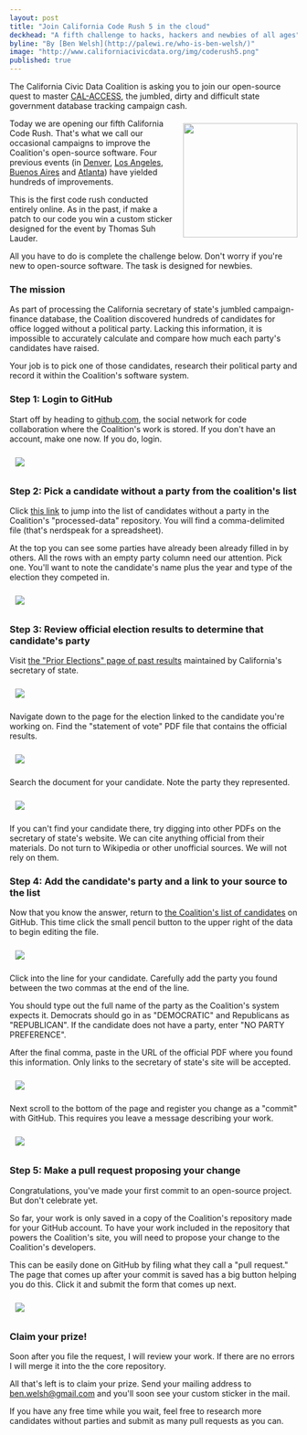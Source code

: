 ```yaml
---
layout: post
title: "Join California Code Rush 5 in the cloud"
deckhead: "A fifth challenge to hacks, hackers and newbies of all ages"
byline: "By [Ben Welsh](http://palewi.re/who-is-ben-welsh/)"
image: "http://www.californiacivicdata.org/img/coderush5.png"
published: true
---
```


The California Civic Data Coalition is asking you to join our open-source quest to master [CAL-ACCESS](/about/), the jumbled, dirty and difficult state government database tracking campaign cash.

<img src="/img/coderush5.png" height="200" style="margin: 8px 0 0 14px; float:right;">

Today we are opening our fifth California Code Rush. That's what we call our occasional campaigns to improve the Coalition's open-source software. Four previous events (in [Denver](https://www.californiacivicdata.org/2016/03/07/code-rush-4/), [Los Angeles](https://www.californiacivicdata.org/2015/09/22/code-rush-3/), [Buenos Aires](https://www.californiacivicdata.org/2015/08/18/code-rush-2/) and [Atlanta](https://www.californiacivicdata.org/2015/03/11/code-rush-recap/))  have yielded hundreds of improvements.

This is the first code rush conducted entirely online. As in the past, if make a patch to our code you win a custom sticker designed for the event by Thomas Suh Lauder.

All you have to do is complete the challenge below. Don't worry if you're new to open-source software. The task is designed for newbies.

### The mission

As part of processing the California secretary of state's jumbled campaign-finance database, the Coalition discovered hundreds of candidates for office logged without a political party. Lacking this information, it is impossible to accurately calculate and compare how much each party's candidates have raised.

Your job is to pick one of those candidates, research their political party and record it within the Coalition's software system.

### Step 1: Login to GitHub

Start off by heading to [github.com](http://www.github.com), the social network for code collaboration where the Coalition's work is stored. If you don't have an account, make one now. If you do, login.

<img src="/img/coderush5-github.png" style="padding: 10px">

### Step 2: Pick a candidate without a party from the coalition's list

Click [this link](https://github.com/california-civic-data-coalition/django-calaccess-processed-data/blob/master/calaccess_processed/corrections/candidate_party.csv) to jump into the list of candidates without a party in the Coalition's "processed-data" repository. You will find a comma-delimited file (that's nerdspeak for a spreadsheet).

At the top you can see some parties have already been already filled in by others. All the rows with an empty party column need our attention. Pick one. You'll want to note the candidate's name plus the year and type of the election they competed in.

<img src="/img/coderush5-list.gif" style="padding: 10px">

### Step 3: Review official election results to determine that candidate's party

Visit [the "Prior Elections" page of past results](http://www.sos.ca.gov/elections/prior-elections/prior-statewide-elections/) maintained by California's secretary of state.

<img src="/img/coderush5-results.png" style="padding: 10px">

Navigate down to the page for the election linked to the candidate you're working on. Find the "statement of vote" PDF file that contains the official results.

<img src="/img/coderush5-pdf.gif" style="padding: 10px">

Search the document for your candidate. Note the party they represented.

<img src="/img/coderush5-find.gif" style="padding: 10px">

If you can't find your candidate there, try digging into other PDFs on the secretary of state's website. We can cite anything official from their materials. Do not turn to Wikipedia or other unofficial sources. We will not rely on them.

### Step 4: Add the candidate's party and a link to your source to the list

Now that you know the answer, return to [the Coalition's list of candidates](https://github.com/california-civic-data-coalition/django-calaccess-processed-data/blob/master/calaccess_processed/corrections/candidate_party.csv) on GitHub. This time click the small pencil button to the upper right of the data to begin editing the file.

<img src="/img/coderush5-edit.gif" style="padding: 10px">

Click into the line for your candidate. Carefully add the party you found between the two commas at the end of the line.

You should type out the full name of the party as the Coalition's system expects it. Democrats should go in as "DEMOCRATIC" and Republicans as "REPUBLICAN". If the candidate does not have a party, enter "NO PARTY PREFERENCE".

After the final comma, paste in the URL of the official PDF where you found this information. Only links to the secretary of state's site will be accepted.

<img src="/img/coderush5-typing.gif" style="padding: 10px">

Next scroll to the bottom of the page and register you change as a "commit" with GitHub. This requires you leave a message describing your work.

<img src="/img/coderush5-commit.gif" style="padding: 10px">

### Step 5: Make a pull request proposing your change

Congratulations, you've made your first commit to an open-source project. But don't celebrate yet.

So far, your work is only saved in a copy of the Coalition's repository made for your GitHub account. To have your work included in the repository that powers the Coalition's site, you will need to propose your change to the Coalition's developers.

This can be easily done on GitHub by filing what they call a "pull request." The page that comes up after your commit is saved has a big button helping you do this. Click it and submit the form that comes up next.

<img src="/img/coderush5-pr.gif" style="padding: 10px">

### Claim your prize!

Soon after you file the request, I will review your work. If there are no errors I will merge it into the the core repository.

All that's left is to claim your prize. Send your mailing address to [ben.welsh@gmail.com](mailto:ben.welsh@gmail.com) and you'll soon see your custom sticker in the mail.

If you have any free time while you wait, feel free to research more candidates without parties and submit as many pull requests as you can.
